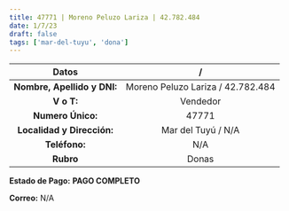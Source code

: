```yaml
---
title: 47771 | Moreno Peluzo Lariza | 42.782.484
date: 1/7/23
draft: false
tags: ['mar-del-tuyu', 'dona']
---
```


|          **Datos**          |                 /                 |
|:---------------------------:|:---------------------------------:|
| **Nombre, Apellido y DNI:** | Moreno Peluzo Lariza / 42.782.484 |
|          **V o T:**         |              Vendedor             |
|      **Numero Único:**      |               47771               |
|  **Localidad y Dirección:** |         Mar del Tuyú / N/A        |
|        **Teléfono:**        |                N/A                |
|          **Rubro**          |               Donas               |

**Estado de Pago:** **PAGO COMPLETO**

**Correo:** N/A
